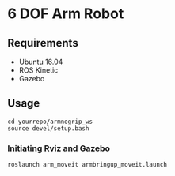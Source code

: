 # 6 DOF Arm Robot


## Requirements
- Ubuntu 16.04
- ROS Kinetic
- Gazebo

## Usage
```
cd yourrepo/armnogrip_ws
source devel/setup.bash
```

### Initiating Rviz and Gazebo
`roslaunch arm_moveit armbringup_moveit.launch`
